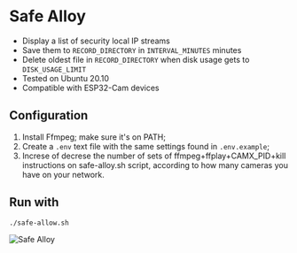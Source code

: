 # Safe Alloy

+ Display a list of security local IP streams
+ Save them to `RECORD_DIRECTORY` in `INTERVAL_MINUTES` minutes
+ Delete oldest file in `RECORD_DIRECTORY` when disk usage gets to `DISK_USAGE_LIMIT`
+ Tested on Ubuntu 20.10
+ Compatible with ESP32-Cam devices

## Configuration

1. Install Ffmpeg; make sure it's on PATH;
1. Create a `.env` text file with the same settings found in `.env.example`;
1. Increse of decrese the number of sets of ffmpeg+ffplay+CAMX_PID+kill instructions on safe-alloy.sh script, according to how many cameras you have on your network.

## Run with

`./safe-allow.sh`

![Safe Alloy](https://i.imgur.com/DPhPVix.png "Safe Alloy")
